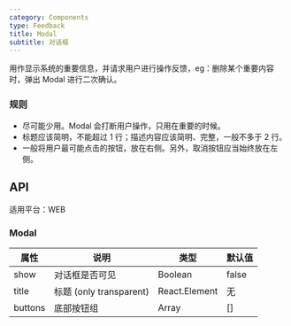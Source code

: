 ```yaml
---
category: Components
type: Feedback
title: Modal
subtitle: 对话框
---
```


用作显示系统的重要信息，并请求用户进行操作反馈，eg：删除某个重要内容时，弹出 Modal 进行二次确认。

### 规则
- 尽可能少用。Modal 会打断用户操作，只用在重要的时候。
- 标题应该简明，不能超过 1 行；描述内容应该简明、完整，一般不多于 2 行。
- 一般将用户最可能点击的按钮，放在右侧。另外，取消按钮应当始终放在左侧。


## API

适用平台：WEB

### Modal

属性 | 说明 | 类型 | 默认值
----|-----|------|------
| show     | 对话框是否可见 | Boolean          | false           |
| title       | 标题 (only transparent)   | React.Element    | 无           |
| buttons     | 底部按钮组     |  Array     | [] |

